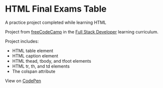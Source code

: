 # HTML Final Exams Table
A practice project completed while learning HTML

Project from [freeCodeCamp][Learning Site] in the [Full Stack Developer][Curriculum] learning curriculum.

Project includes:
* HTML table element
* HTML caption element
* HTML thead, tbody, and tfoot elements
* HTML tr, th, and td elements
* The colspan attribute

View on [CodePen][CodePen]

[Learning Site]: https://www.freecodecamp.org/
[Curriculum]: https://www.freecodecamp.org/learn/full-stack-developer
[CodePen]: https://codepen.io/Mordechai-Pal/pen/XJrzKPp
